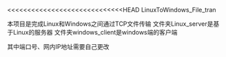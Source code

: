 <<<<<<<<<<<<<<<<<<<<<<<<<<<<<HEAD
LinuxToWindows_File_tran

本项目是完成Linux和Windows之间通过TCP文件传输
文件夹Linux_server是基于Linux的服务器
文件夹windows_client是windows端的客户端

其中端口号、网内IP地址需要自己更改
